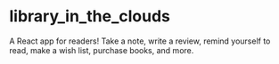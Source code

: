 # library_in_the_clouds
A React app for readers!  Take a note, write a review, remind yourself to read, make a wish list, purchase books, and more.
